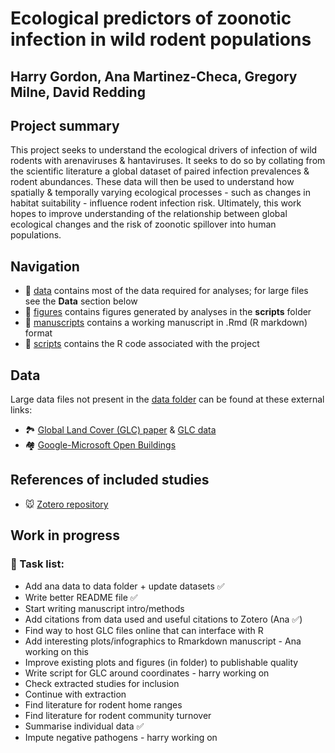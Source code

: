 # Ecological predictors of zoonotic infection in wild rodent populations

## Harry Gordon, Ana Martinez-Checa, Gregory Milne, David Redding

## Project summary

This project seeks to understand the ecological drivers of infection of wild rodents with arenaviruses & hantaviruses. It seeks to do so by collating from the scientific literature a global dataset of paired infection prevalences & rodent abundances. These data will then be used to understand how spatially & temporally varying ecological processes - such as changes in habitat suitability - influence rodent infection risk. Ultimately, this work hopes to improve understanding of the relationship between global ecological changes and the risk of zoonotic spillover into human populations.

## Navigation

-   📁 [data](https://github.com/BioDivHealth/rodent-zoonoses/tree/main/data) contains most of the data required for analyses; for large files see the **Data** section below
-   📁 [figures](https://github.com/BioDivHealth/rodent-zoonoses/tree/main/figures) contains figures generated by analyses in the **scripts** folder
-   📁 [manuscripts](https://github.com/BioDivHealth/rodent-zoonoses/tree/main/manuscripts) contains a working manuscript in .Rmd (R markdown) format
-   📁 [scripts](https://github.com/BioDivHealth/rodent-zoonoses/tree/main/scripts) contains the R code associated with the project

## Data

Large data files not present in the [data folder](https://github.com/BioDivHealth/rodent-zoonoses/tree/main/data) can be found at these external links:

-   🏞 [Global Land Cover (GLC) paper](https://zenodo.org/records/8239305) & [GLC data](https://drive.google.com/drive/folders/1OV0b5o-q2oBhXL1xuOkjF6lKHf8MNXhJ?usp=drive_link)
-   🏘 [Google-Microsoft Open Buildings](https://beta.source.coop/vida/google-microsoft-open-buildings/)

## References of included studies

-   🐭 [Zotero repository](https://www.zotero.org/groups/5615047/rodent-zoonoses)

## Work in progress

### :wrench: Task list:

-   Add ana data to data folder + update datasets :white_check_mark:
-   Write better README file :white_check_mark:
-   Start writing manuscript intro/methods
-   Add citations from data used and useful citations to Zotero (Ana :white_check_mark:)
-   Find way to host GLC files online that can interface with R
-   Add interesting plots/infographics to Rmarkdown manuscript - Ana working on this
-   Improve existing plots and figures (in folder) to publishable quality
-   Write script for GLC around coordinates - harry working on
-   Check extracted studies for inclusion
-   Continue with extraction
-   Find literature for rodent home ranges
-   Find literature for rodent community turnover
-   Summarise individual data :white_check_mark:
-   Impute negative pathogens - harry working on
